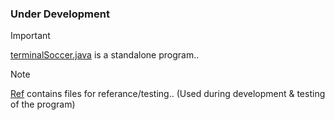 ### **Under Development**

> [!IMPORTANT]  
> [terminalSoccer.java](terminalSoccer.java) is a standalone program..  

> [!NOTE]  
> [Ref](Ref) contains files for referance/testing..
> (Used during development & testing of the program)
